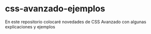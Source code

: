 # css-avanzado-ejemplos
En este repositorio colocaré novedades de CSS Avanzado con algunas explicaciones y ejemplos
